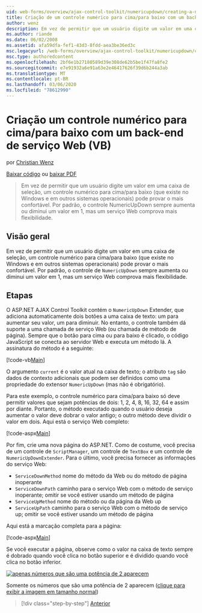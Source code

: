 ```yaml
---
uid: web-forms/overview/ajax-control-toolkit/numericupdown/creating-a-numeric-up-down-control-with-a-web-service-backend-vb
title: Criação de um controle numérico para cima/para baixo com um back-end do serviço Web (VB) | Microsoft Docs
author: wenz
description: Em vez de permitir que um usuário digite um valor em uma caixa de seleção, um controle numérico para cima/para baixo (que existe no Windows e em outros sistemas operacionais) poderia provar mais c...
ms.author: riande
ms.date: 06/02/2008
ms.assetid: afa59dfa-fef1-43d3-8fdd-aea3be36ed3c
msc.legacyurl: /web-forms/overview/ajax-control-toolkit/numericupdown/creating-a-numeric-up-down-control-with-a-web-service-backend-vb
msc.type: authoredcontent
ms.openlocfilehash: 2bf6e1b27180589d39e308de62b5be1f47fa8fe2
ms.sourcegitcommit: e7e91932a6e91a63e2e46417626f39d6b244a3ab
ms.translationtype: MT
ms.contentlocale: pt-BR
ms.lasthandoff: 03/06/2020
ms.locfileid: "78612990"
---
```

# <a name="creating-a-numeric-updown-control-with-a-web-service-backend-vb"></a>Criação um controle numérico para cima/para baixo com um back-end de serviço Web (VB)

por [Christian Wenz](https://github.com/wenz)

[Baixar código](https://download.microsoft.com/download/9/3/f/93f8daea-bebd-4821-833b-95205389c7d0/numericupdown1.vb.zip) ou [baixar PDF](https://download.microsoft.com/download/2/d/c/2dc10e34-6983-41d4-9c08-f78f5387d32b/numericupdown1VB.pdf)

> Em vez de permitir que um usuário digite um valor em uma caixa de seleção, um controle numérico para cima/para baixo (que existe no Windows e em outros sistemas operacionais) pode provar o mais confortável. Por padrão, o controle NumericUpDown sempre aumenta ou diminui um valor em 1, mas um serviço Web comprova mais flexibilidade.

## <a name="overview"></a>Visão geral

Em vez de permitir que um usuário digite um valor em uma caixa de seleção, um controle numérico para cima/para baixo (que existe no Windows e em outros sistemas operacionais) pode provar o mais confortável. Por padrão, o controle de `NumericUpDown` sempre aumenta ou diminui um valor em 1, mas um serviço Web comprova mais flexibilidade.

## <a name="steps"></a>Etapas

O ASP.NET AJAX Control Toolkit contém o `NumericUpDown` Extender, que adiciona automaticamente dois botões a uma caixa de texto: um para aumentar seu valor, um para diminuir. No entanto, o controle também dá suporte a uma chamada de serviço Web (ou chamada de método de página). Sempre que o botão para cima ou para baixo é clicado, o código JavaScript se conecta ao servidor Web e executa um método lá. A assinatura do método é a seguinte:

[!code-vb[Main](creating-a-numeric-up-down-control-with-a-web-service-backend-vb/samples/sample1.vb)]

O argumento `current` é o valor atual na caixa de texto; o atributo `tag` são dados de contexto adicionais que podem ser definidos como uma propriedade do extensor `NumericUpDown` (mas não é obrigatório).

Para este exemplo, o controle numérico para cima/para baixo só deve permitir valores que sejam potências de dois: 1, 2, 4, 8, 16, 32, 64 e assim por diante. Portanto, o método executado quando o usuário deseja aumentar o valor deve dobrar o valor antigo; o outro método deve dividir o valor em dois. Aqui está o serviço Web completo:

[!code-aspx[Main](creating-a-numeric-up-down-control-with-a-web-service-backend-vb/samples/sample2.aspx)]

Por fim, crie uma nova página do ASP.NET. Como de costume, você precisa de um controle de `ScriptManager`, um controle de `TextBox` e um controle de `NumericUpDownExtender`. Para o último, você precisa fornecer as informações do serviço Web:

- `ServiceDownMethod` nome do método da Web ou do método de página inoperante
- `ServiceDownPath` caminho para o serviço Web com o método de serviço inoperante; omitir se você estiver usando um método de página
- `ServiceUpMethod` nome do método ou da página da Web up
- `ServiceUpPath` caminho para o serviço Web com o método de serviço up; omitir se você estiver usando um método de página

Aqui está a marcação completa para a página:

[!code-aspx[Main](creating-a-numeric-up-down-control-with-a-web-service-backend-vb/samples/sample3.aspx)]

Se você executar a página, observe como o valor na caixa de texto sempre é dobrado quando você clica no botão superior e é dividido quando você clica no botão inferior.

[![apenas números que são uma potência de 2 aparecem](creating-a-numeric-up-down-control-with-a-web-service-backend-vb/_static/image2.png)](creating-a-numeric-up-down-control-with-a-web-service-backend-vb/_static/image1.png)

Somente os números que são uma potência de 2 aparecem ([clique para exibir a imagem em tamanho normal](creating-a-numeric-up-down-control-with-a-web-service-backend-vb/_static/image3.png))

> [!div class="step-by-step"]
> [Anterior](creating-a-numeric-up-down-control-with-a-web-service-backend-cs.md)
